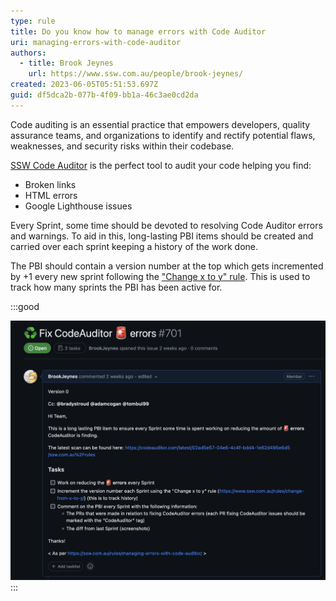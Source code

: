 ```yaml
---
type: rule
title: Do you know how to manage errors with Code Auditor
uri: managing-errors-with-code-auditor
authors:
  - title: Brook Jeynes
    url: https://www.ssw.com.au/people/brook-jeynes/
created: 2023-06-05T05:51:53.697Z
guid: df5dca2b-077b-4f09-bb1a-46c3ae0cd2da
---
```

Code auditing is an essential practice that empowers developers, quality assurance teams, and organizations to identify and rectify potential flaws, weaknesses, and security risks within their codebase.

[SSW Code Auditor](https://codeauditor.com/) is the perfect tool to audit your code helping you find:

* Broken links
* HTML errors
* Google Lighthouse issues

<!--endintro-->

Every Sprint, some time should be devoted to resolving Code Auditor errors and warnings. To aid in this, long-lasting PBI items should be created and carried over each sprint keeping a history of the work done.

The PBI should contain a version number at the top which gets incremented by +1 every new sprint following the ["Change x to y" rule](https://www.ssw.com.au/rules/change-from-x-to-y/). This is used to track how many sprints the PBI has been active for.

:::good

![Figure: PBI to track Code Auditor errors](screenshot-2023-06-12-at-07.45.16.png)
:::
